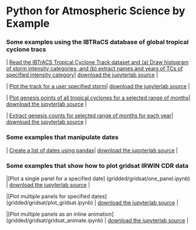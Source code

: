 # Python for Atmospheric Science by Example


### Some examples using the IBTRaCS database of global tropical cyclone tracs

| [Read the IBTrACS Tropical Cyclone Track dataset and (a) Draw histogram of storm intensity categories; and (b) extract names and years of TCs of specified intensity category](ibtracs/histogram_TC_intensity.ipynb)| [download the jupyterlab source](ibtracs/histogram_TC_intensity.ipynb) |

| [Plot the track for a user specified storm](ibtracs/track_tc.ipynb)| [download the jupyterlab source](ibtracs/track_tc.ipynb) |


| [Plot genesis points of all tropical cyclones for a selected range of months](ibtracs/monthly_genesis_locations.ipynb)| [download the jupyterlab source](ibtracs/monthly_genesis_locations.ipynb) |


| [Extract genesis counts for selected range of months for each year](ibtracs/genesis_timeseries_by_region.ipynb)| [download the jupyterlab source](ibtracs/genesis_timeseries_by_region.ipynb) |




### Some examples that manipulate dates

| [Create a list of dates using pandas](dates/list_of_dates.ipynb)| [download the jupyterlab source](dates/list_of_dates.ipynb) |



### Some examples that show how to plot gridsat IRWIN CDR data

|[Plot a single panel for a specified date] (gridded/gridsat/one_panel.ipynb) | [download the jupyterlab source](gridded/gridsat/one_panel.ipynb) |

|[Plot multiple panels for  specified dates] (gridded/gridsat/plot_gridsat.ipynb) | [download the jupyterlab source](gridded/gridsat/plot_gridsat.ipynb) |

|[Plot multiple panels as an inline animation] (gridded/gridsat/gridsat_animate.ipynb) | [download the jupyterlab source](gridded/gridsat/gridsat_animate.ipynb) |
